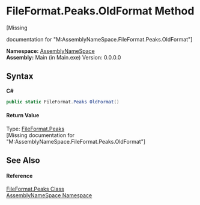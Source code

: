 # FileFormat.Peaks.OldFormat Method 
 

\[Missing <summary> documentation for "M:AssemblyNameSpace.FileFormat.Peaks.OldFormat"\]

**Namespace:**&nbsp;<a href="6bcc80ef-5cfd-db5f-1eb2-7297d1c16397">AssemblyNameSpace</a><br />**Assembly:**&nbsp;Main (in Main.exe) Version: 0.0.0.0

## Syntax

**C#**<br />
``` C#
public static FileFormat.Peaks OldFormat()
```


#### Return Value
Type: <a href="95952360-346f-6123-1094-b7f244704c71">FileFormat.Peaks</a><br />\[Missing <returns> documentation for "M:AssemblyNameSpace.FileFormat.Peaks.OldFormat"\]

## See Also


#### Reference
<a href="95952360-346f-6123-1094-b7f244704c71">FileFormat.Peaks Class</a><br /><a href="6bcc80ef-5cfd-db5f-1eb2-7297d1c16397">AssemblyNameSpace Namespace</a><br />